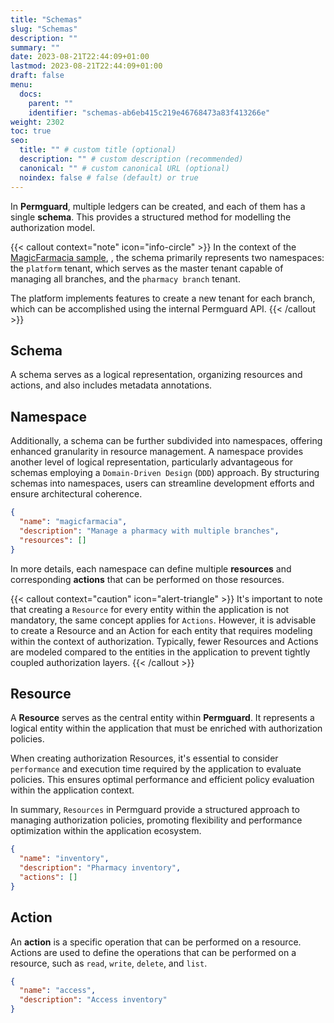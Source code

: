```yaml
---
title: "Schemas"
slug: "Schemas"
description: ""
summary: ""
date: 2023-08-21T22:44:09+01:00
lastmod: 2023-08-21T22:44:09+01:00
draft: false
menu:
  docs:
    parent: ""
    identifier: "schemas-ab6eb415c219e46768473a83f413266e"
weight: 2302
toc: true
seo:
  title: "" # custom title (optional)
  description: "" # custom description (recommended)
  canonical: "" # custom canonical URL (optional)
  noindex: false # false (default) or true
---
```


In **Permguard**, multiple ledgers can be created, and each of them has a single **schema**. This provides a structured method for modelling the authorization model.

{{< callout context="note" icon="info-circle" >}}
In the context of the [MagicFarmacia sample](/docs/0.1/getting-started/adoption-through-example#integration-use-case-pharmacy-branch-management), , the schema primarily represents two namespaces: the `platform` tenant, which serves as the master tenant capable of managing all branches, and the `pharmacy branch` tenant.

The platform implements features to create a new tenant for each branch, which can be accomplished using the internal Permguard API.
{{< /callout >}}

## Schema

A schema serves as a logical representation, organizing resources and actions, and also includes metadata annotations.

## Namespace

Additionally, a schema can be further subdivided into namespaces, offering enhanced granularity in resource management. A namespace provides another level of logical representation, particularly advantageous for schemas employing a `Domain-Driven Design` (`DDD`) approach. By structuring schemas into namespaces, users can streamline development efforts and ensure architectural coherence.

```json
{
  "name": "magicfarmacia",
  "description": "Manage a pharmacy with multiple branches",
  "resources": []
}
```

In more details, each namespace can define multiple **resources** and corresponding **actions** that can be performed on those resources.

{{< callout context="caution" icon="alert-triangle" >}}
It's important to note that creating a `Resource` for every entity within the application is not mandatory, the same concept applies for `Actions`.
However, it is advisable to create a Resource and an Action for each entity that requires modeling within the context of authorization.
Typically, fewer Resources and Actions are modeled compared to the entities in the application to prevent tightly coupled authorization layers.
{{< /callout >}}

## Resource

A **Resource** serves as the central entity within **Permguard**. It represents a logical entity within the application that must be enriched with authorization policies.

When creating authorization Resources, it's essential to consider `performance` and execution time required by the application to evaluate policies. This ensures optimal performance and efficient policy evaluation within the application context.

In summary, `Resources` in Permguard provide a structured approach to managing authorization policies, promoting flexibility and performance optimization within the application ecosystem.

```json
{
  "name": "inventory",
  "description": "Pharmacy inventory",
  "actions": []
}
```

## Action

An **action** is a specific operation that can be performed on a resource. Actions are used to define the operations that can be performed on a resource, such as `read`, `write`, `delete`, and `list`.

```json
{
  "name": "access",
  "description": "Access inventory"
}
```
